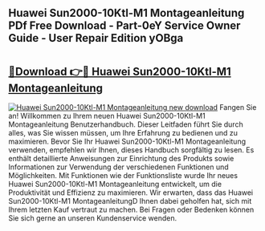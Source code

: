 ## Huawei Sun2000-10Ktl-M1 Montageanleitung PDf Free Download - Part-0eY Service Owner Guide - User Repair Edition yOBga

# <h2><a href="http://df8hd6i.blite.top/?on=Huawei+Sun2000-10Ktl-M1+Montageanleitung">🔗Download 👉🔴 Huawei Sun2000-10Ktl-M1 Montageanleitung</a></h2>

[![Huawei Sun2000-10Ktl-M1 Montageanleitung new download](https://i.imgur.com/lujVjoI.png)](http://df8hd6i.blite.top/?on=Huawei+Sun2000-10Ktl-M1+Montageanleitung)
Fangen Sie an! Willkommen zu Ihrem neuen Huawei Sun2000-10Ktl-M1 Montageanleitung Benutzerhandbuch. Dieser Leitfaden führt Sie durch alles, was Sie wissen müssen, um Ihre Erfahrung zu bedienen und zu maximieren. Bevor Sie Ihr Huawei Sun2000-10Ktl-M1 Montageanleitung verwenden, empfehlen wir Ihnen, dieses Handbuch sorgfältig zu lesen. Es enthält detaillierte Anweisungen zur Einrichtung des Produkts sowie Informationen zur Verwendung der verschiedenen Funktionen und Möglichkeiten. Mit Funktionen wie der Funktionsliste wurde Ihr neues Huawei Sun2000-10Ktl-M1 Montageanleitung entwickelt, um die Produktivität und Effizienz zu maximieren. Wir erwarten, dass das Huawei Sun2000-10Ktl-M1 MontageanleitungD Ihnen dabei geholfen hat, sich mit Ihrem letzten Kauf vertraut zu machen. Bei Fragen oder Bedenken können Sie sich gerne an unseren Kundenservice wenden.
